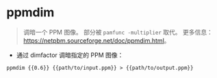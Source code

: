 # ppmdim

> 调暗一个 PPM 图像。
> 部分被 `pamfunc -multiplier` 取代。
> 更多信息：<https://netpbm.sourceforge.net/doc/ppmdim.html>。

- 通过 dimfactor 调暗指定的 PPM 图像：

`ppmdim {{0.6}} {{path/to/input.ppm}} > {{path/to/output.ppm}}`
